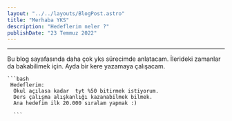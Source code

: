 ```yaml
---
layout: "../../layouts/BlogPost.astro"
title: "Merhaba YKS"
description: "Hedeflerim neler ?"
publishDate: "23 Temmuz 2022"
---
```


**** 
Bu blog sayafasında daha çok yks sürecimde anlatacam.
  İlerideki zamanlar da  bakabilimek için.
  Ayda bir kere yazamaya çalışacam.

    ```bash
     Hedeflerim:
      Okul açılasa kadar  tyt %50 bitirmek istiyorum.
      Ders çalışma alışkanlığı kazanabilmek bilmek.
      Ana hedefim ilk 20.000 sıralam yapmak :)

      ```